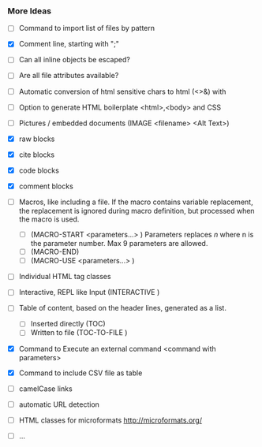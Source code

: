 ### More Ideas

* [ ] Command to import list of files by pattern
* [X] Comment line, starting with ";"
* [ ] Can all inline objects be escaped?
* [ ] Are all file attributes available?

* [ ] Automatic conversion of html sensitive chars to html (<>&) with 
* [ ] Option to generate HTML boilerplate &lt;html>,&lt;body> and CSS
* [ ] Pictures / embedded documents (IMAGE &lt;filename> &lt;Alt Text>)

* [x] raw blocks
* [x] cite blocks
* [x] code blocks
* [x] comment blocks

* [ ] Macros, like including a file. If the macro contains variable replacement, the replacement is ignored during macro definition, but processed when the macro is used.   
  * [ ] (MACRO-START <macroname> <parameters...> ) Parameters replaces $n$ where n is the parameter number. Max 9 parameters are allowed.  
  * [ ] (MACRO-END)
  * [ ] (MACRO-USE <macroname> <parameters...> )
  
* [ ] Individual HTML tag classes
* [ ] Interactive, REPL like Input (INTERACTIVE )
  
* [ ] Table of content, based on the header lines, generated as a list.
  * [ ] Inserted directly (TOC)
  * [ ] Written to file (TOC-TO-FILE <filename>)

* [X] Command to Execute an external command  &lt;command with parameters>
* [X] Command to include CSV file as table
* [ ] camelCase links
* [ ] automatic URL detection
* [ ] HTML classes for microformats http://microformats.org/

* [ ] ...

